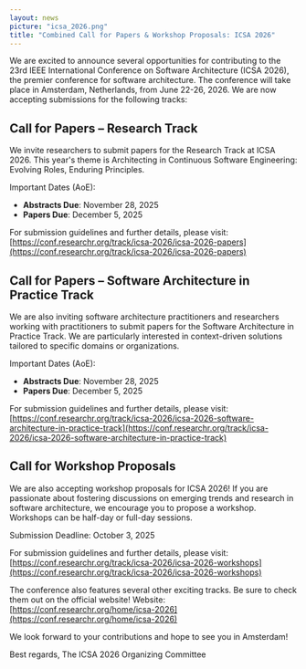 ```yaml
---
layout: news
picture: "icsa_2026.png"
title: "Combined Call for Papers & Workshop Proposals: ICSA 2026"
---
```


We are excited to announce several opportunities for contributing to the 23rd IEEE International Conference on Software Architecture (ICSA 2026), the premier conference for software architecture. The conference will take place in Amsterdam, Netherlands, from June 22-26, 2026. We are now accepting submissions for the following tracks:

## Call for Papers – Research Track
We invite researchers to submit papers for the Research Track at ICSA 2026. This year's theme is Architecting in Continuous Software Engineering: Evolving Roles, Enduring Principles.

Important Dates (AoE):
- **Abstracts Due**: November 28, 2025
- **Papers Due**: December 5, 2025


For submission guidelines and further details, please visit:
[https://conf.researchr.org/track/icsa-2026/icsa-2026-papers](https://conf.researchr.org/track/icsa-2026/icsa-2026-papers) 

## Call for Papers – Software Architecture in Practice Track
We are also inviting software architecture practitioners and researchers working with practitioners to submit papers for the Software Architecture in Practice Track. We are particularly interested in context-driven solutions tailored to specific domains or organizations.

Important Dates (AoE):
- **Abstracts Due**: November 28, 2025
- **Papers Due**: December 5, 2025


For submission guidelines and further details, please visit:
[https://conf.researchr.org/track/icsa-2026/icsa-2026-software-architecture-in-practice-track](https://conf.researchr.org/track/icsa-2026/icsa-2026-software-architecture-in-practice-track) 

## Call for Workshop Proposals
We are also accepting workshop proposals for ICSA 2026! If you are passionate about fostering discussions on emerging trends and research in software architecture, we encourage you to propose a workshop. Workshops can be half-day or full-day sessions.

Submission Deadline: October 3, 2025

For submission guidelines and further details, please visit:
[https://conf.researchr.org/track/icsa-2026/icsa-2026-workshops](https://conf.researchr.org/track/icsa-2026/icsa-2026-workshops)

The conference also features several other exciting tracks. Be sure to check them out on the official website!
Website: [https://conf.researchr.org/home/icsa-2026](https://conf.researchr.org/home/icsa-2026)

We look forward to your contributions and hope to see you in Amsterdam!

Best regards,
The ICSA 2026 Organizing Committee